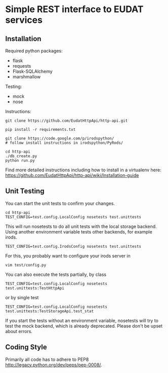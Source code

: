 Simple REST interface to EUDAT services
=======================================

Installation
------------

Required python packages:

- flask
- requests
- Flask-SQLAlchemy
- marshmallow

Testing:

- mock
- nose


Instructions:

    git clone https://github.com/EudatHttpApi/http-api.git

    pip install -r requirements.txt

    git clone https://code.google.com/p/irodspython/
    # follow install instructions in irodspython/PyRods/

    cd http-api
    ./db_create.py
    python run.py

Find more detailed instructions including how to install in a virtualenv here:
https://github.com/EudatHttpApi/http-api/wiki/Installation-guide


Unit Testing
------------

You can start the unit tests to confirm your changes.

    cd http-api
    TEST_CONFIG=test.config.LocalConfig nosetests test.unittests

This will run nosetests to do all unit tests with the local storage backend.
Using another environment variable tests other backends, for example irods.

    TEST_CONFIG=test.config.IrodsConfig nosetests test.unittests

For this, you probably want to configure your irods server in

    vim test/config.py

You can also execute the tests partially, by class

    TEST_CONFIG=test.config.LocalConfig nosetests test.unittests:TestHttpApi

or by single test

    TEST_CONFIG=test.config.LocalConfig nosetests test.unittests:TestStorageApi.test_stat

If you start the tests without an environment variable, nosetests will try to test the mock backend,
which is already deprecated. Please don't be upset about errors.


Coding Style
------------
Primarily all code has to adhere to PEP8 http://legacy.python.org/dev/peps/pep-0008/.
